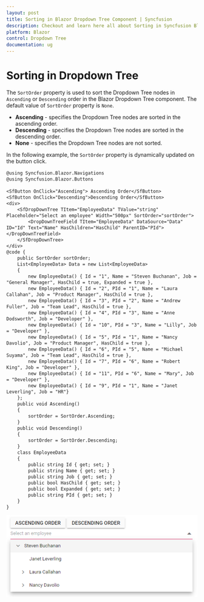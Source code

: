 ```yaml
---
layout: post
title: Sorting in Blazor Dropdown Tree Component | Syncfusion
description: Checkout and learn here all about Sorting in Syncfusion Blazor Dropdown Tree component and much more.
platform: Blazor
control: Dropdown Tree
documentation: ug
---
```


# Sorting in Dropdown Tree

The `SortOrder` property is used to sort the Dropdown Tree nodes in `Ascending` or `Descending` order in the Blazor Dropdown Tree component. The default value of `SortOrder` property is `None`.

* **Ascending** - specifies the Dropdown Tree nodes are sorted in the ascending order.
* **Descending** - specifies the Dropdown Tree nodes are sorted in the descending order.
* **None** - specifies the Dropdown Tree nodes are not sorted.

In the following example, the `SortOrder` property is dynamically updated on the button click.

```cshtml
@using Syncfusion.Blazor.Navigations
@using Syncfusion.Blazor.Buttons

<SfButton OnClick="Ascending"> Ascending Order</SfButton>
<SfButton OnClick="Descending">Descending Order</SfButton>
<div>
    <SfDropDownTree TItem="EmployeeData" TValue="string" Placeholder="Select an employee" Width="500px" SortOrder="sortOrder">
        <DropDownTreeField TItem="EmployeeData" DataSource="Data" ID="Id" Text="Name" HasChildren="HasChild" ParentID="PId"></DropDownTreeField>
    </SfDropDownTree>
</div>
@code {
    public SortOrder sortOrder;
    List<EmployeeData> Data = new List<EmployeeData>
    {
        new EmployeeData() { Id = "1", Name = "Steven Buchanan", Job = "General Manager", HasChild = true, Expanded = true },
        new EmployeeData() { Id = "2", PId = "1", Name = "Laura Callahan", Job = "Product Manager", HasChild = true },
        new EmployeeData() { Id = "3", PId = "2", Name = "Andrew Fuller", Job = "Team Lead", HasChild = true },
        new EmployeeData() { Id = "4", PId = "3", Name = "Anne Dodsworth", Job = "Developer" },
        new EmployeeData() { Id = "10", PId = "3", Name = "Lilly", Job = "Developer" },
        new EmployeeData() { Id = "5", PId = "1", Name = "Nancy Davolio", Job = "Product Manager", HasChild = true },
        new EmployeeData() { Id = "6", PId = "5", Name = "Michael Suyama", Job = "Team Lead", HasChild = true },
        new EmployeeData() { Id = "7", PId = "6", Name = "Robert King", Job = "Developer" },
        new EmployeeData() { Id = "11", PId = "6", Name = "Mary", Job = "Developer" },
        new EmployeeData() { Id = "9", PId = "1", Name = "Janet Leverling", Job = "HR"}
    };
    public void Ascending()
    {
        sortOrder = SortOrder.Ascending;
    }
    public void Descending()
    {
        sortOrder = SortOrder.Descending;
    }
    class EmployeeData
    {
        public string Id { get; set; }
        public string Name { get; set; }
        public string Job { get; set; }
        public bool HasChild { get; set; }
        public bool Expanded { get; set; }
        public string PId { get; set; }
    }
}
```

![Blazor Dropdown Tree with sortOrder descending](./images/blazor-dropdowntree-component-sort-order.png)